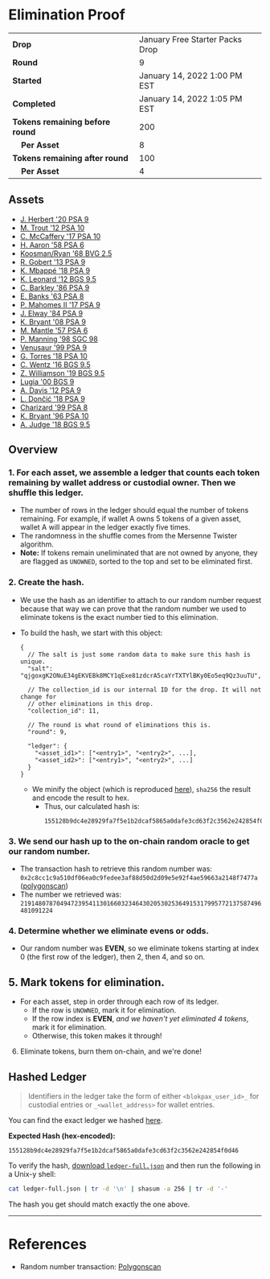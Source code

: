 # Elimination Proof

|||
|---|---|
| **Drop** | January Free Starter Packs Drop |
| **Round** | 9 |
| **Started** | January 14, 2022 1:00 PM EST |
| **Completed** | January 14, 2022 1:05 PM EST |
| **Tokens remaining before round** | 200 |
| **&nbsp;&nbsp;&nbsp;&nbsp;Per Asset** | 8 |
| **Tokens remaining after round** | 100 |
| **&nbsp;&nbsp;&nbsp;&nbsp;Per Asset** | 4 |

## Assets

- [J. Herbert &#039;20 PSA 9](asset-442.md)
- [M. Trout &#039;12 PSA 10](asset-443.md)
- [C. McCaffery &#039;17 PSA 10](asset-444.md)
- [H. Aaron &#039;58 PSA 6](asset-445.md)
- [Koosman/Ryan &#039;68 BVG 2.5](asset-446.md)
- [R. Gobert &#039;13 PSA 9](asset-447.md)
- [K. Mbappé &#039;18 PSA 9](asset-448.md)
- [K. Leonard &#039;12 BGS 9.5](asset-449.md)
- [C. Barkley &#039;86 PSA 9](asset-450.md)
- [E. Banks &#039;63 PSA 8](asset-451.md)
- [P. Mahomes II &#039;17 PSA 9](asset-452.md)
- [J. Elway &#039;84 PSA 9](asset-453.md)
- [K. Bryant &#039;08 PSA 9](asset-454.md)
- [M. Mantle &#039;57 PSA 6](asset-455.md)
- [P. Manning &#039;98 SGC 98](asset-456.md)
- [Venusaur &#039;99 PSA 9](asset-457.md)
- [G. Torres &#039;18 PSA 10](asset-458.md)
- [C. Wentz &#039;16 BGS 9.5](asset-459.md)
- [Z. Williamson &#039;19 BGS 9.5](asset-460.md)
- [Lugia &#039;00 BGS 9](asset-461.md)
- [A. Davis &#039;12 PSA 9](asset-462.md)
- [L. Dončić &#039;18 PSA 9](asset-463.md)
- [Charizard &#039;99 PSA 8](asset-464.md)
- [K. Bryant &#039;96 PSA 10](asset-465.md)
- [A. Judge &#039;18 BGS 9.5](asset-466.md)

## Overview

### 1. For each asset, we assemble a ledger that counts each token remaining by wallet address or custodial owner. Then we shuffle this ledger.
- The number of rows in the ledger should equal the number of tokens remaining. For example, if wallet A owns 5 tokens of a given asset, wallet A will appear in the ledger exactly five times.
- The randomness in the shuffle comes from the Mersenne Twister algorithm.
- **Note:** If tokens remain uneliminated that are not owned by anyone, they are flagged as `UNOWNED`, sorted to the top and set to be eliminated first.

### 2. Create the hash.
- We use the hash as an identifier to attach to our random number request because that way we can prove that the random number we used to eliminate tokens is the exact number tied to this elimination.
- To build the hash, we start with this object:
  ```jsonc
  {
    // The salt is just some random data to make sure this hash is unique.
    "salt": "qjgoxgK2ONuE34gEKVEBk8MCY1qExe81zdcrA5caYrTXTYlBKy0Eo5eq9Qz3uuTU",

    // The collection_id is our internal ID for the drop. It will not change for
    // other eliminations in this drop.
    "collection_id": 11,

    // The round is what round of eliminations this is.
    "round": 9,

    "ledger": {
      "<asset_id1>": ["<entry1>", "<entry2>", ...],
      "<asset_id2>": ["<entry1>", "<entry2>", ...]
    }
  }
  ```

  - We minify the object (which is reproduced [here][ledger_full]), `sha256` the result and encode the result to hex.
    - Thus, our calculated hash is:
      ```plain
      155128b9dc4e28929fa7f5e1b2dcaf5865a0dafe3cd63f2c3562e242854f0d46
      ```

### 3. We send our hash up to the on-chain random oracle to get our random number.
  - The transaction hash to retrieve this random number was: `0x2c8cc1c9a510df06ea0c9fedee3af88d50d2d09e5e92f4ae59663a2148f7477a` ([polygonscan][random_txn])
  - The number we retrieved was: `2191480787049472395411301660323464302053025364915317995772137587496481091224`

### 4. Determine whether we eliminate evens or odds.
  
  - Our random number was **EVEN**, so we eliminate tokens starting at index 0 (the first row of the ledger), then 2, then 4, and so on.
  
## 5. Mark tokens for elimination.
  - For each asset, step in order through each row of its ledger.
    - If the row is `UNOWNED`, mark it for elimination.
    - If the row index is **EVEN**, _and we haven't yet eliminated 4 tokens_, mark it for elimination.
    - Otherwise, this token makes it through!

6. Eliminate tokens, burn them on-chain, and we're done!

## Hashed Ledger

> Identifiers in the ledger take the form of either `<blokpax_user_id>_` for custodial entries or `_<wallet_address>` for wallet entries.

You can find the exact ledger we hashed [here][ledger_full].

**Expected Hash (hex-encoded):**
```
155128b9dc4e28929fa7f5e1b2dcaf5865a0dafe3cd63f2c3562e242854f0d46
```

To verify the hash, [download `ledger-full.json`][ledger_full] and then run the following in a Unix-y shell:

```bash
cat ledger-full.json | tr -d '\n' | shasum -a 256 | tr -d '-'
```

The hash you get should match exactly the one above.

---

# References

- Random number transaction: [Polygonscan][random_txn]

[random_txn]: https://polygonscan.com/tx/0x2c8cc1c9a510df06ea0c9fedee3af88d50d2d09e5e92f4ae59663a2148f7477a
[ledger_full]: ledger-full.json
